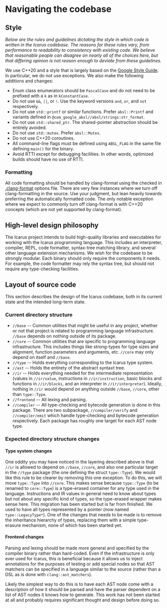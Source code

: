 # Navigating the codebase

## Style

_Below are the rules and guidelines dictating the style in which code is written in the Icarus codebase. The reasons for these rules vary, from performance to readability to consistency with existing code. We believe that reasonable people can disagree on nearly all of the choices here, but that differing opinion is not reason enough to deviate from these guidelines._

We use C++20 and a style that is largely based on the [Google Style Guide](https://google.github.io/styleguide/). In particular, we do not use exceptions. We also make the following additions and changes:

* Enum class enumerators should be `PascalCase` and do not need to be prefixed with a `k` as in `kConstantCase`.
* Do not use `&&`, `||`, or `!`. Use the keyword versions `and`, `or`, and `not` respectively.
* Do not use `std::printf` or similar functions. Prefer `absl::Printf` and variants defined in `@com_google_absl//absl/strings:str_format`.
* Do not use `std::shared_ptr`. The shared-pointer abstraction should be entirely avoided.
* Do not use `std::mutex`. Prefer `absl::Mutex`.
* Do not use C++20 coroutines.
* All command-line flags must be defined using `ABSL_FLAG` in the same file defining `main()` for the binary.
* Avoid RTTI except for debugging facilities. In other words, optimized builds should have no use of RTTI.

### Formatting

All code formatting should be handled by clang-format using the checked in [.clang-format](https://github.com/asoffer/Icarus/blob/main/.clang-format) options file. There are very few instances where we turn off clang-formatting in the source. Use your judgment, but lean heavily towards preferring the automatically formatted code. The only notable exception where we expect to commonly turn off clang-format is with C++20 concepts (which are not yet supported by clang-format).

## High-level design philosophy

The Icarus project intends to build high-quality libraries and executables for working with the Icarus programming language. This includes an interpreter, compiler, REPL, code formatter, syntax-tree matching library, and several other language extension mechanisms. We wish for the codebase to be strongly modular. Each binary should only require the components it needs. For example, the code formatter may rely the syntax tree, but should not require any type-checking facilities.

## Layout of source code

This section describes the design of the Icarus codebase, both in its current state and the intended long-term state.

### Current directory structure

* `//base` -- Common utilities that might be useful in any project, whether or not that project is related to programming language infrastructure. `//base` depends on nothing outside of its package.
* `//core` -- Common utilities that are specific to programming language infrastructure. This includes things like strong-types for type sizes and alignment, function parameters and arguments, etc. `//core` may only depend on itself and `//base`.
* `//type` -- Holds everything corresponding to the Icarus type system.
* `//ast` -- Holds the entirety of the abstract syntaxt tree.
* `//ir` -- Holds everything needed for the intermediate representation (values in `//ir/value`, instructions in `//ir/instruction`, basic blocks and functions in `//ir/blocks`, and an interpreter in `//ir/interpreter`). Ideally, nothing in `//ir` would depend on anything outside `//base`, `//core`, other than `type::Type`.
* `//frontend` -- All lexing and parsing.
* `//compiler` -- All type-checking and bytecode generation is done in this package. There are two subpackage, `//compiler/verify` and `//compiler/emit` which handle type-checking and bytecode generation respectively. Each package has roughly one target for each AST node type.

### Expected directory structure changes

#### Type system changes

One oddity you may have noticed in the layering described above is that `//ir` is allowed to depend on `//base`, `//core`, and also one particular target in the `//type` package (the one defining the struct `type::Type`). We would like this rule to be clearer by removing this one exception. To do this, we will move `type::Type` into `//core`. This makes sense because `type::Type` (to be renamed to `core::Type`) is a type-erased container for any type used in the language. Instructions and IR values in general need to know about types but not about any specific kind of types, so the type-erased wrapper makes sense here. This migration has been started but is far from finished. We used to have all types represented by a pointer (now named `type::LegacyType*`). One of the changes that needs to be made is to remove the inheritance hierarchy of types, replacing them with a simple type-erasure mechanism, none of which has been started yet.

#### Frontend changes

Parsing and lexing should be made more general and specified by the compiler binary rather than hard-coded. Even if the infrastructure is only ever used for Icarus, this is beneficial because it allows us to inject annotations for the purposes of testing or add special nodes so that AST matchers can be specified in a language similar to the source (rather than a DSL as is done with `clang::ast_matchers`).

Likely the simplest way to do this is to have each AST node come with a description of how it should be parsed and have the parser dependent on a list of AST nodes it knows how to generate. This work has not been started at all and probably requires significant thought and design before doing so.
